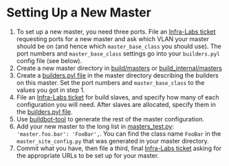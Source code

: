# Setting Up a New Master

1.  To set up a new master, you need three ports. File an [Infra-Labs
    ticket](https://code.google.com/p/chromium/issues/entry?labels=Type-Bug,Pri-2,Infra-Labs,Restrict-View-Google)
    requesting ports for a new master and ask which VLAN your master should
    be on (and hence which `master_base_class` you should use). The port numbers
    and `master_base_class` settings go into your `builders.pyl` config file (see below).
2.  Create a new master directory in
    [build/masters](https://chromium.googlesource.com/chromium/tools/build/+/master/masters/) or
    [build_internal/masters](https://chrome-internal.googlesource.com/chrome/tools/build/+/master/masters/)
3.  Create a [builders.pyl file](builders.pyl.md) in the master directory
    describing the builders on this master. Set the port numbers and
    `master_base_class` to the values you got in step 1.
4.  File an [Infra-Labs
    ticket](https://code.google.com/p/chromium/issues/entry?labels=Type-Bug,Pri-2,Infra-Labs,Restrict-View-Google)
    for build slaves, and specify how many of each configuration you will need.
    After slaves are allocated, specify them in the
    [builders.pyl file](builders.pyl.md).
5.  Use [buildbot-tool](https://chromium.googlesource.com/chromium/tools/build/+/master/scripts/tools/buildbot-tool)
    to generate the rest of the master configuration.
6.  Add your new master to the long list in
    [masters_test.py](/chromium/tools/build/+/master/tests/masters_test.py):
    `'master.foo.bar': 'FooBar',`. You can find the class name `FooBar` in the
    `master_site_config.py` that was generated in your master directory.
7.  Commit what you have, then file a third, final [Infra-Labs
    ticket](https://code.google.com/p/chromium/issues/entry?labels=Type-Bug,Pri-2,Infra-Labs)
    asking for the appropriate URLs to be set up for your master.
